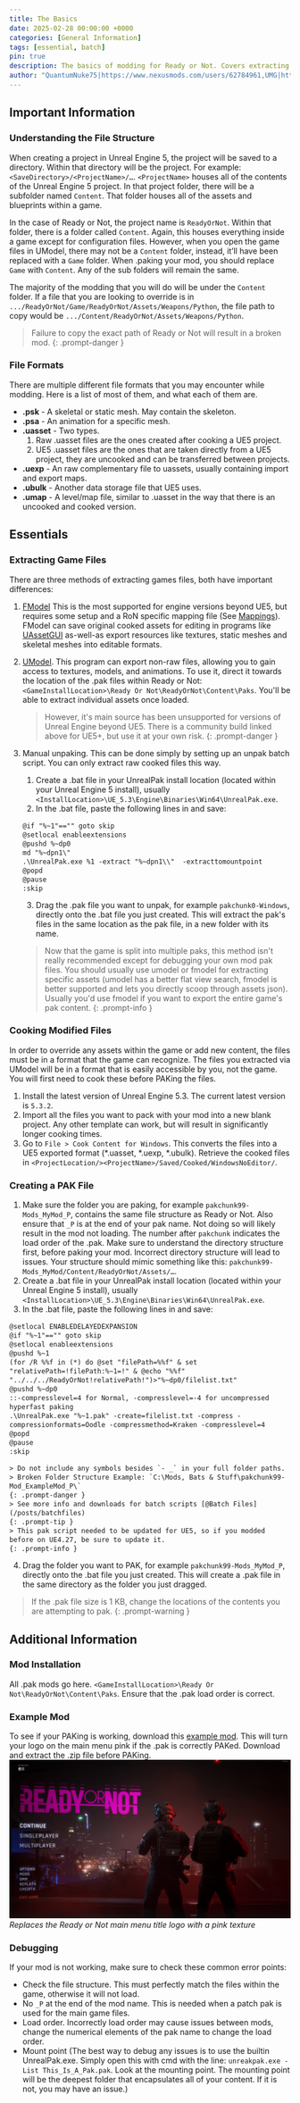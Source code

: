 ```yaml
---
title: The Basics
date: 2025-02-28 00:00:00 +0000
categories: [General Information]
tags: [essential, batch]
pin: true
description: The basics of modding for Ready or Not. Covers extracting game files, the game's file structure, file formats, cooking files, and creating .pak files.
author: "QuantumNuke75|https://www.nexusmods.com/users/62784961,UMG|https://unofficial-modding-guide.com,RareKiwi(Updated)"
---
```


## Important Information

### Understanding the File Structure  
When creating a project in Unreal Engine 5, the project will be saved to a directory. Within that directory will be the project. For example: `<SaveDirectory>/<ProjectName>/…`. `<ProjectName>` houses all of the contents of the Unreal Engine 5 project. In that project folder, there will be a subfolder named `Content`. That folder houses all of the assets and blueprints within a game.

In the case of Ready or Not, the project name is `ReadyOrNot`. Within that folder, there is a folder called `Content`. Again, this houses everything inside a game except for configuration files. However, when you open the game files in UModel, there may not be a `Content` folder, instead, it’ll have been replaced with a `Game` folder. When .paking your mod, you should replace `Game` with `Content`. Any of the sub folders will remain the same.

The majority of the modding that you will do will be under the `Content` folder. If a file that you are looking to override is in `.../ReadyOrNot/Game/ReadyOrNot/Assets/Weapons/Python`, the file path to copy would be `.../Content/ReadyOrNot/Assets/Weapons/Python`.

> Failure to copy the exact path of Ready or Not will result in a broken mod.
{: .prompt-danger }

### File Formats  
There are multiple different file formats that you may encounter while modding. Here is a list of most of them, and what each of them are.
- **.psk** - A skeletal or static mesh. May contain the skeleton.
- **.psa** - An animation for a specific mesh.
- **.uasset** - Two types.
  1. Raw .uasset files are the ones created after cooking a UE5 project. 
  2. UE5 .uasset files are the ones that are taken directly from a UE5 project, they are uncooked and can be transferred between projects.
- **.uexp** - An raw complementary file to uassets, usually containing import and export maps.
- **.ubulk** - Another data storage file that UE5 uses. 
- **.umap** - A level/map file, similar to .uasset in the way that there is an uncooked and cooked version.

  
  
## Essentials

### Extracting Game Files  
There are three methods of extracting games files, both have important differences:
1. [FModel](/posts/tools/#fmodel) This is the most supported for engine versions beyond UE5, but requires some setup and a RoN specific mapping file (See [Mappings](/posts/ue4ss_and_mappings/)). FModel can save original cooked assets for editing in programs like [UAssetGUI](/posts/tools/#uassetgui) as-well-as export resources like textures, static meshes and skeletal meshes into editable formats.
2. [UModel](/posts/tools/#umodel). This program can export non-raw files, allowing you to gain access to textures, models, and animations. To use it, direct it towards the location of the .pak files within Ready or Not: `<GameInstallLocation>\Ready Or Not\ReadyOrNot\Content\Paks`. You'll be able to extract individual assets once loaded.
	> However, it's main source has been unsupported for versions of Unreal Engine beyond UE5. There is a community build linked above for UE5+, but use it at your own risk.
	{: .prompt-danger }
3. Manual unpaking. This can be done simply by setting up an unpak batch script. You can only extract raw cooked files this way.
	1. Create a .bat file in your UnrealPak install location (located within your Unreal Engine 5 install), usually `<InstallLocation>\UE_5.3\Engine\Binaries\Win64\UnrealPak.exe`.
	2. In the .bat file, paste the following lines in and save:
	```batch
	@if "%~1"=="" goto skip
	@setlocal enableextensions
	@pushd %~dp0
	md "%~dpn1\"
	.\UnrealPak.exe %1 -extract "%~dpn1\\"  -extracttomountpoint
	@popd
	@pause
	:skip
	```
	3. Drag the .pak file you want to unpak, for example `pakchunk0-Windows`, directly onto the .bat file you just created.  This will extract the pak's files in the same location as the pak file, in a new folder with its name.  
	
	> Now that the game is split into multiple paks, this method isn't really recommended except for debugging your own mod pak files. You should usually use umodel or fmodel for extracting specific assets (umodel has a better flat view search, fmodel is better supported and lets you directly scoop through assets json).  
	> Usually you'd use fmodel if you want to export the entire game's pak content.
	{: .prompt-info }

### Cooking Modified Files  
In order to override any assets within the game or add new content, the files must be in a format that the game can recognize. The files you extracted via UModel will be in a format that is easily accessible by you, not the game. You will first need to cook these before PAKing the files.

1. Install the latest version of Unreal Engine 5.3. The current latest version is `5.3.2`.
2. Import all the files you want to pack with your mod into a new blank project. Any other template can work, but will result in significantly longer cooking times.
3. Go to `File > Cook Content for Windows`. This converts the files into a UE5 exported format (\*.uasset, \*.uexp, \*.ubulk). Retrieve the cooked files in `<ProjectLocation/><ProjectName>/Saved/Cooked/WindowsNoEditor/`.

### Creating a PAK File  
1. Make sure the folder you are paking, for example `pakchunk99-Mods_MyMod_P`, contains the same file structure as Ready or Not. Also ensure that `_P` is at the end of your pak name. Not doing so will likely result in the mod not loading. The number after `pakchunk` indicates the load order of the .pak. Make sure to understand the directory structure first, before paking your mod. Incorrect directory structure will lead to issues. Your structure should mimic something like this: `pakchunk99-Mods_MyMod/Content/ReadyOrNot/Assets/…`.
2. Create a .bat file in your UnrealPak install location (located within your Unreal Engine 5 install), usually `<InstallLocation>\UE_5.3\Engine\Binaries\Win64\UnrealPak.exe`.
3. In the .bat file, paste the following lines in and save:
```batch
@setlocal ENABLEDELAYEDEXPANSION
@if "%~1"=="" goto skip
@setlocal enableextensions
@pushd %~1
(for /R %%f in (*) do @set "filePath=%%f" & set "relativePath=!filePath:%~1=!" & @echo "%%f" "../../../ReadyOrNot!relativePath!")>"%~dp0/filelist.txt"
@pushd %~dp0
::-compresslevel=4 for Normal, -compresslevel=-4 for uncompressed hyperfast paking
.\UnrealPak.exe "%~1.pak" -create=filelist.txt -compress -compressionformats=Oodle -compressmethod=Kraken -compresslevel=4
@popd
@pause
:skip
```  
	> Do not include any symbols besides `- _` in your full folder paths.  
	> Broken Folder Structure Example: `C:\Mods, Bats & Stuff\pakchunk99-Mod_ExampleMod_P\`   
	{: .prompt-danger }  
	> See more info and downloads for batch scripts [@Batch Files](/posts/batchfiles)
	{: .prompt-tip }  
	> This pak script needed to be updated for UE5, so if you modded before on UE4.27, be sure to update it.
	{: .prompt-info } 
4. Drag the folder you want to PAK, for example `pakchunk99-Mods_MyMod_P`, directly onto the .bat file you just created.  This will create a .pak file in the same directory as the folder you just dragged.

> If the .pak file size is 1 KB, change the locations of the contents you are attempting to pak.
{: .prompt-warning }


## Additional Information

### Mod Installation  
All .pak mods go here. `<GameInstallLocation>\Ready Or Not\ReadyOrNot\Content\Paks`. Ensure that the .pak load order is correct.

### Example Mod
To see if your PAKing is working, download this [example mod](/downloads/pakchunk99-Mods_Am_I_PAKing_Right_P.zip). This will turn your logo on the main menu pink if the .pak is correctly PAKed. Download and extract the .zip file before PAKing. 
![Pink Logo](/assets/ReadyOrNot-PinkLogo.jpg)
_Replaces the Ready or Not main menu title logo with a pink texture_

### Debugging  
If your mod is not working, make sure to check these common error points:
- Check the file structure. This must perfectly match the files within the game, otherwise it will not load.
- No `_P` at the end of the mod name. This is needed when a patch pak is used for the main game files.
- Load order. Incorrectly load order may cause issues between mods, change the numerical elements of the pak name to change the load order.
- Mount point (The best way to debug any issues is to use the builtin UnrealPak.exe. Simply open this with cmd with the line: `unreakpak.exe -List This_Is_A_Pak.pak`. Look at the mounting point. The mounting point will be the deepest folder that encapsulates all of your content. If it is not, you may have an issue.)
